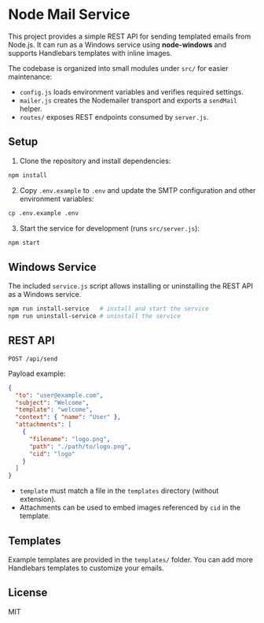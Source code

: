 # Node Mail Service

This project provides a simple REST API for sending templated emails from Node.js. It can run as a Windows service using **node-windows** and supports Handlebars templates with inline images.

The codebase is organized into small modules under `src/` for easier maintenance:

- `config.js` loads environment variables and verifies required settings.
- `mailer.js` creates the Nodemailer transport and exports a `sendMail` helper.
- `routes/` exposes REST endpoints consumed by `server.js`.

## Setup

1. Clone the repository and install dependencies:

```bash
npm install
```

2. Copy `.env.example` to `.env` and update the SMTP configuration and other environment variables:

```bash
cp .env.example .env
```

3. Start the service for development (runs `src/server.js`):

```bash
npm start
```

## Windows Service

The included `service.js` script allows installing or uninstalling the REST API as a Windows service.

```bash
npm run install-service   # install and start the service
npm run uninstall-service # uninstall the service
```

## REST API

`POST /api/send`

Payload example:

```json
{
  "to": "user@example.com",
  "subject": "Welcome",
  "template": "welcome",
  "context": { "name": "User" },
  "attachments": [
    {
      "filename": "logo.png",
      "path": "./path/to/logo.png",
      "cid": "logo"
    }
  ]
}
```

- `template` must match a file in the `templates` directory (without extension).
- Attachments can be used to embed images referenced by `cid` in the template.

## Templates

Example templates are provided in the `templates/` folder. You can add more Handlebars templates to customize your emails.

## License

MIT
